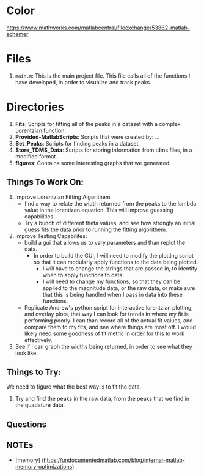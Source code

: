 
# Color
https://www.mathworks.com/matlabcentral/fileexchange/53862-matlab-schemer

# Files #
1. `main.m`: This is the main project file. This file calls all of the 
           functions I have developed, in order to visualize and track peaks.

# Directories #
1. **Fits**: Scripts for fitting all of the peaks in a dataset with a complex 
   Lorentzian function.
2. **Provided-MatlabScripts**: Scripts that were created by: ...
3. **Set_Peaks**: Scripts for finding peaks in a dataset.
4. **Store_TDMS_Data**: Scripts for storing information from tdms files, in
                      a modified format.
6. **figures**: Contains some interesting graphs that we generated.

## Things To Work On: ##
1. Improve Lorentzian Fitting Algorithem
    - find a way to relate the width returned from the peaks to the lambda
      value in the lorentizan equation. This will improve guessing capabilities.
    - Try a bunch of different theta values, and see how strongly an initial 
      guess fits the data prior to running the fitting algorithem.
2. Improve Testing Capabilites:
    - build a gui that allows us to vary parameters and than replot the data.
        - In order to build the GUI, I will need to modify the plotting 
          script so that it can modularly apply functions to the data being
          plotted.
            - I will have to change the strings that are passed in, to identify
              when to apply functions to data.
            - I will need to change my functions, so that they can be applied
              to the magnitude data, or the raw data, or make sure that this
              is being handled when I pass in data into these functions.
    - Replicate Andrew's python script for interactive lorentzian plotting, and
      overlay plots, that way I can look for trends in where my fit is performing
      poorly. I can than record all of the actual fit values, and compare them
      to my fits, and see where things are most off. I would likely need some
      goodness of fit metric in order for this to work effectively.
3. See if I can graph the widths being returned, in order to see what they 
   look like.

## Things to Try: ##
We need to figure what the best way is to fit the data.
1. Try and find the peaks in the raw data, from the peaks that we find in the
   quadature data.

## Questions ##


## NOTEs ##
* [memory] (https://undocumentedmatlab.com/blog/internal-matlab-memory-optimizations)

